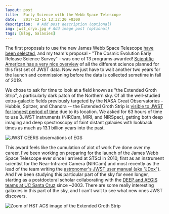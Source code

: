 ```yaml
---
layout: post
title:  Early Science with the Webb Space Telescope
date:   2017-12-15 13:32:20 +0300
description:  # Add post description (optional)
img: jwst_cryo.jpg # Add image post (optional)
tags: [Blog, Galaxies]
---
```

The first proposals to use the new James Webb Space Telescope [have been selected](https://jwst.stsci.edu/news-events/news/News%20items/selections-made-for-the-jwst-directors-discretionary-early-release-science-program),  and my team's proposal - "The Cosmic Evolution Early Release Science Survey" - was one of 13 programs awarded!  [Scientific American has a very nice overview](https://www.scientificamerican.com/article/what-will-nasa-rsquo-s-biggest-ever-space-telescope-study-first/) of all the different science planned for this first set of JWST data. Now we just have to wait another two years for the launch and commissioning before the data is collected sometime in fall of 2019.  

We chose to ask for time to look at a field known as "the Extended Groth Strip", a particularly dark patch of the Northern sky.   Of all the well-studied extra-galactic fields previously targeted by the NASA Great Observatories - Hubble, Spitzer, and Chandra -- the Extended Groth Strip is [visible to JWST for longest period of time](https://jwst.stsci.edu/instrumentation/telescope-and-pointing/pointing-and-guiding) due to its location.   We asked for 63 hours of time to use 3JWST instruments (NIRCam, MIRI, and NIRSpec), getting both deep imaging and deep spectroscopy of faint distant galaxies with lookback times as much as 13.1 billion years into the past. 

![JWST CEERS observations of EGS]({{site.baseurl}}/assets/img/EGS.FOV7.png)

This award feels like the cumulation of alot of work I've done over my career. 
I've been working on preparing for the launch of the James Webb Space Telescope ever since I arrived at STScI in 2010, first as an instrument scientist for the Near-Infrared Camera (NIRCam) and most recently as the lead of the team writing the [astronomer's JWST user manual (aka "JDox")](https://jwst-docs.stsci.edu/).  And I've been studying this particular part of the sky for even longer, starting as a postdoctoral scholar collaborating with the [DEEP and AEGIS teams at UC Santa Cruz](aegis.ucolick.org) since ~2003.   There are some really interesting galaxies in this part of the sky, and I can't wait to see what new ones JWST discovers. 

![Zoom of HST ACS image of the Extended Groth Strip]({{site.baseurl}}/assets/img/egs_zoom.png)